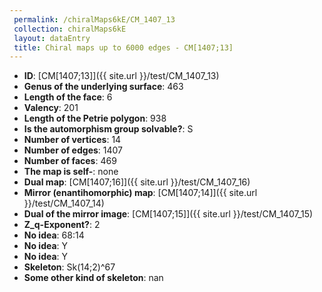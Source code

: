 ```yaml
--- 
 permalink: /chiralMaps6kE/CM_1407_13 
 collection: chiralMaps6kE
 layout: dataEntry
 title: Chiral maps up to 6000 edges - CM[1407;13]
---
```


- **ID**: [CM[1407;13]]({{ site.url }}/test/CM_1407_13)
- **Genus of the underlying surface**: 463
- **Length of the face**: 6
- **Valency**: 201
- **Length of the Petrie polygon**: 938
- **Is the automorphism group solvable?**: S
- **Number of vertices**: 14
- **Number of edges**: 1407
- **Number of faces**: 469
- **The map is self-**: none
- **Dual map**: [CM[1407;16]]({{ site.url }}/test/CM_1407_16)
- **Mirror (enantihomorphic) map**: [CM[1407;14]]({{ site.url }}/test/CM_1407_14)
- **Dual of the mirror image**: [CM[1407;15]]({{ site.url }}/test/CM_1407_15)
- **Z_q-Exponent?**: 2
- **No idea**:  68:14
- **No idea**: Y
- **No idea**: Y
- **Skeleton**: Sk(14;2)^67
- **Some other kind of skeleton**: nan
